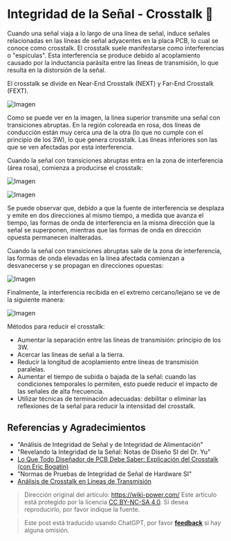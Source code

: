 # Integridad de la Señal - Crosstalk 🚧

Cuando una señal viaja a lo largo de una línea de señal, induce señales relacionadas en las líneas de señal adyacentes en la placa PCB, lo cual se conoce como crosstalk. El crosstalk suele manifestarse como interferencias o "espículas". Esta interferencia se produce debido al acoplamiento causado por la inductancia parásita entre las líneas de transmisión, lo que resulta en la distorsión de la señal.

El crosstalk se divide en Near-End Crosstalk (NEXT) y Far-End Crosstalk (FEXT).

![Imagen](https://media.wiki-power.com/img/20211014143734.png)

Como se puede ver en la imagen, la línea superior transmite una señal con transiciones abruptas. En la región coloreada en rosa, dos líneas de conducción están muy cerca una de la otra (lo que no cumple con el principio de los 3W), lo que genera crosstalk. Las líneas inferiores son las que se ven afectadas por esta interferencia.

Cuando la señal con transiciones abruptas entra en la zona de interferencia (área rosa), comienza a producirse el crosstalk:

![Imagen](https://media.wiki-power.com/img/20211014144817.png)

![Imagen](https://media.wiki-power.com/img/20211014145322.png)

Se puede observar que, debido a que la fuente de interferencia se desplaza y emite en dos direcciones al mismo tiempo, a medida que avanza el tiempo, las formas de onda de interferencia en la misma dirección que la señal se superponen, mientras que las formas de onda en dirección opuesta permanecen inalteradas.

Cuando la señal con transiciones abruptas sale de la zona de interferencia, las formas de onda elevadas en la línea afectada comienzan a desvanecerse y se propagan en direcciones opuestas:

![Imagen](https://media.wiki-power.com/img/20211014145143.png)

Finalmente, la interferencia recibida en el extremo cercano/lejano se ve de la siguiente manera:

![Imagen](https://media.wiki-power.com/img/20211014150220.png)

Métodos para reducir el crosstalk:

- Aumentar la separación entre las líneas de transmisión: principio de los 3W.
- Acercar las líneas de señal a la tierra.
- Reducir la longitud de acoplamiento entre líneas de transmisión paralelas.
- Aumentar el tiempo de subida o bajada de la señal: cuando las condiciones temporales lo permiten, esto puede reducir el impacto de las señales de alta frecuencia.
- Utilizar técnicas de terminación adecuadas: debilitar o eliminar las reflexiones de la señal para reducir la intensidad del crosstalk.

## Referencias y Agradecimientos

- "Análisis de Integridad de Señal y de Integridad de Alimentación"
- "Revelando la Integridad de la Señal: Notas de Diseño SI del Dr. Yu"
- [Lo Que Todo Diseñador de PCB Debe Saber: Explicación del Crosstalk (con Eric Bogatin)](https://www.youtube.com/watch?v=EF7SxgcDfCo)
- "Normas de Pruebas de Integridad de Señal de Hardware SI"
- [Análisis de Crosstalk en Líneas de Transmisión](https://blog.csdn.net/weixin_40877615/article/details/95329866)

> Dirección original del artículo: <https://wiki-power.com/>
> Este artículo está protegido por la licencia [CC BY-NC-SA 4.0](https://creativecommons.org/licenses/by/4.0/deed.zh). Si desea reproducirlo, por favor indique la fuente.

> Este post está traducido usando ChatGPT, por favor [**feedback**](https://github.com/linyuxuanlin/Wiki_MkDocs/issues/new) si hay alguna omisión.
